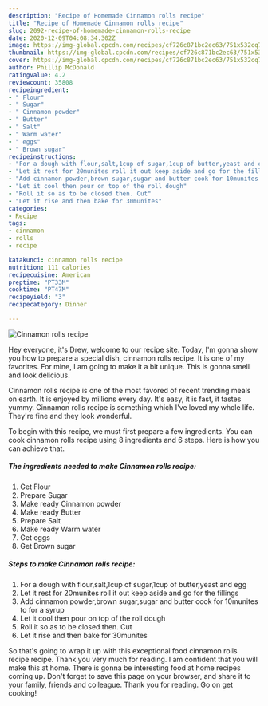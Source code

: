 ```yaml
---
description: "Recipe of Homemade Cinnamon rolls recipe"
title: "Recipe of Homemade Cinnamon rolls recipe"
slug: 2092-recipe-of-homemade-cinnamon-rolls-recipe
date: 2020-12-09T04:08:34.302Z
image: https://img-global.cpcdn.com/recipes/cf726c871bc2ec63/751x532cq70/cinnamon-rolls-recipe-recipe-main-photo.jpg
thumbnail: https://img-global.cpcdn.com/recipes/cf726c871bc2ec63/751x532cq70/cinnamon-rolls-recipe-recipe-main-photo.jpg
cover: https://img-global.cpcdn.com/recipes/cf726c871bc2ec63/751x532cq70/cinnamon-rolls-recipe-recipe-main-photo.jpg
author: Phillip McDonald
ratingvalue: 4.2
reviewcount: 35808
recipeingredient:
- " Flour"
- " Sugar"
- " Cinnamon powder"
- " Butter"
- " Salt"
- " Warm water"
- " eggs"
- " Brown sugar"
recipeinstructions:
- "For a dough with flour,salt,1cup of sugar,1cup of butter,yeast and egg"
- "Let it rest for 20munites roll it out keep aside and go for the fillings"
- "Add cinnamon powder,brown sugar,sugar and butter cook for 10munites to for a syrup"
- "Let it cool then pour on top of the roll dough"
- "Roll it so as to be closed then. Cut"
- "Let it rise and then bake for 30munites"
categories:
- Recipe
tags:
- cinnamon
- rolls
- recipe

katakunci: cinnamon rolls recipe 
nutrition: 111 calories
recipecuisine: American
preptime: "PT33M"
cooktime: "PT47M"
recipeyield: "3"
recipecategory: Dinner

---
```



![Cinnamon rolls recipe](https://img-global.cpcdn.com/recipes/cf726c871bc2ec63/751x532cq70/cinnamon-rolls-recipe-recipe-main-photo.jpg)

Hey everyone, it's Drew, welcome to our recipe site. Today, I'm gonna show you how to prepare a special dish, cinnamon rolls recipe. It is one of my favorites. For mine, I am going to make it a bit unique. This is gonna smell and look delicious.

Cinnamon rolls recipe is one of the most favored of recent trending meals on earth. It is enjoyed by millions every day. It's easy, it is fast, it tastes yummy. Cinnamon rolls recipe is something which I've loved my whole life. They're fine and they look wonderful.




To begin with this recipe, we must first prepare a few ingredients. You can cook cinnamon rolls recipe using 8 ingredients and 6 steps. Here is how you can achieve that.

<!--inarticleads1-->

##### The ingredients needed to make Cinnamon rolls recipe:

1. Get  Flour
1. Prepare  Sugar
1. Make ready  Cinnamon powder
1. Make ready  Butter
1. Prepare  Salt
1. Make ready  Warm water
1. Get  eggs
1. Get  Brown sugar




<!--inarticleads2-->

##### Steps to make Cinnamon rolls recipe:

1. For a dough with flour,salt,1cup of sugar,1cup of butter,yeast and egg
1. Let it rest for 20munites roll it out keep aside and go for the fillings
1. Add cinnamon powder,brown sugar,sugar and butter cook for 10munites to for a syrup
1. Let it cool then pour on top of the roll dough
1. Roll it so as to be closed then. Cut
1. Let it rise and then bake for 30munites




So that's going to wrap it up with this exceptional food cinnamon rolls recipe recipe. Thank you very much for reading. I am confident that you will make this at home. There is gonna be interesting food at home recipes coming up. Don't forget to save this page on your browser, and share it to your family, friends and colleague. Thank you for reading. Go on get cooking!
